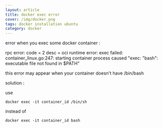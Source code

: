 ```yaml
---
layout: article
title: docker exec error
cover: /img/docker.png
tags: docker installation ubuntu
category: docker
---
```


error when you exec some docker container :

rpc error: code = 2 desc = oci runtime error: exec failed: container_linux.go:247: starting container process caused "exec: \"bash\": executable file not found in $PATH"

this error may appear when your container doesn't have /bin/bash

solution :

use

```
docker exec -it container_id /bin/sh
```

instead of

```
docker exec -it container_id bash
```
